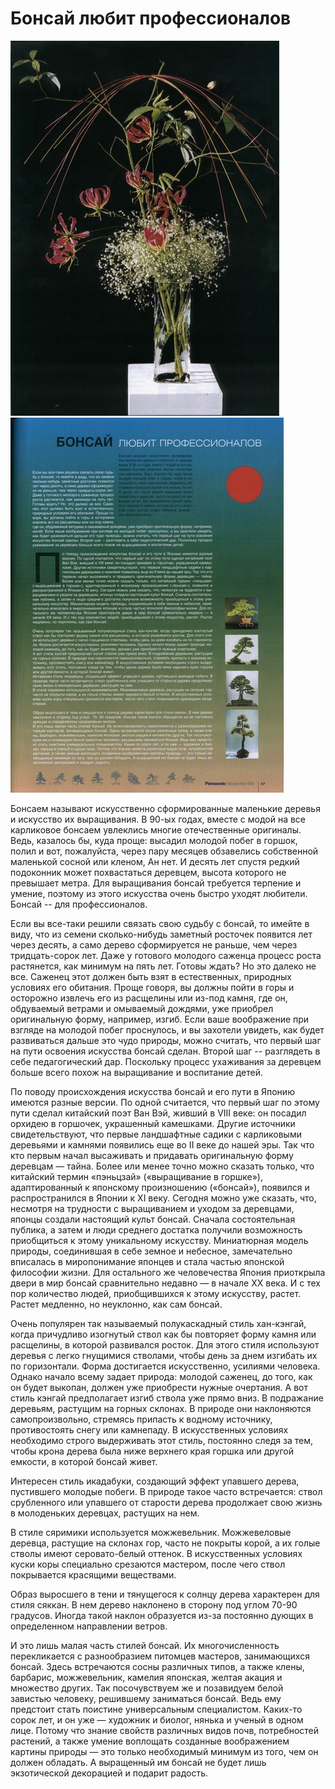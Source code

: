# Бонсай любит профессионалов

![](/assets/14.jpg)
![](/assets/15.jpg)

Бонсаем называют искусственно сформированные маленькие деревья и искусство их выращивания. В 90-ых годах, вместе с модой на все карликовое бонсаем увлеклись многие отечественные оригиналы. Ведь, казалось бы, куда проще: высадил молодой побег в горшок, полил и вот, пожалуйста, через пару месяцев обзавелись собственной маленькой сосной или кленом, Ан нет. И десять лет спустя редкий подоконник может похвастаться деревцем, высота которого не превышает метра. Для выращивания бонсай требуется терпение и умение, поэтому из этого искусства очень быстро уходят любители. Бонсай -- для профессионалов. 

Если вы все-таки решили связать свою судьбу с бонсай, то имейте в виду, что из семени сколько-нибудь заметный росточек появится лет через десять, а само дерево сформируется не раньше, чем через тридцать-сорок лет. Даже у готового молодого саженца процесс роста растянется, как минимум на пять лет. Готовы ждать? Но это далеко не все. Саженец этот должен быть взят в естественных, природных условиях его обитания. Проще говоря, вы должны пойти в горы и осторожно извлечь его из расщелины или из-под камня, где он, обдуваемый ветрами и омываемый дождями, уже приобрел оригинальную форму, например, изгиб. Если ваше воображение при взгляде на молодой побег проснулось, и вы захотели увидеть, как будет развиваться дальше это чудо природы, можно считать, что первый шаг на пути освоения искусства бонсай сделан. Второй шаг -- разглядеть в себе педагогический дар. Поскольку процесс ухаживания за деревцем больше всего похож на выращивание и воспитание детей. 

По поводу происхождения искусства бонсай и его пути в Японию имеются разные версии. По одной считается, что первый шаг по этому пути сделал китайский поэт Ван Вэй, живший в VIII веке: он посадил орхидею в горшочек, украшенный камешками. Другие источники свидетельствуют, что первые ландшафтные садики с карликовыми деревьями и камнями появились еще во II веке до нашей эры. Так что кто первым начал высаживать и придавать оригинальную форму деревцам — тайна. Более или менее точно можно сказать только, что китайский термин «пэньцзай» («выращивание в горшке»), адаптированный к японскому произношению («бонсай»), появился и распространился в Японии к XI веку. Сегодня можно уже сказать, что, несмотря на трудности с выращиванием и уходом за деревцами, японцы создали настоящий культ бонсай. Сначала состоятельная публика, а затем и люди среднего достатка получили возможность приобщиться к этому уникальному искусству. Миниатюрная модель природы, соединившая в себе земное и небесное, замечательно вписалась в миропонимание японцев и стала частью японской философии жизни. Для остального же человечества Япония приоткрыла двери в мир бонсай сравнительно недавно — в начале XX века. И с тех пор количество людей, приобщившихся к этому искусству, растет. Растет медленно, но неуклонно, как сам бонсай. 

Очень популярен так называемый полукаскадный стиль хан-кэнгай, когда причудливо изогнутый ствол как бы повторяет форму камня или расщелины, в которой развивался росток. Для этого стиля используют деревья с легко гнущимися стволами, чтобы день за днем изгибать их по горизонтали. Форма достигается искусственно, усилиями человека. Однако начало всему задает природа: молодой саженец, до того, как он будет выкопан, должен уже приобрести нужные очертания. А вот стиль кэнгай предполагает изгиб ствола уже прямо вниз. В подражание деревьям, растущим на горных склонах. В природе они наклоняются самопроизвольно, стремясь припасть к водному источнику, противостоять снегу или камнепаду. В искусственных условиях необходимо строго выдерживать этот стиль, постоянно следя за тем, чтобы крона дерева была ниже верхнего края горшка или другой емкости, в которой бонсай живет. 

Интересен стиль икадабуки, создающий эффект упавшего дерева, пустившего молодые побеги. В природе такое часто встречается: ствол срубленного или упавшего от старости дерева продолжает свою жизнь в молоденьких деревцах, растущих на нем. 

В стиле сяримики используется можжевельник. Можжевеловые деревца, растущие на склонах гор, часто не покрыты корой, а их голые стволы имеют серовато-белый оттенок. В искусственных условиях куски коры специально срезаются мастером, после чего ствол покрывается красящими веществами. 

Образ выросшего в тени и тянущегося к солнцу дерева характерен для стиля сяккан. В нем дерево наклонено в сторону под углом 70-90 градусов. Иногда такой наклон образуется из-за постоянно дующих в определенном направлении ветров. 

И это лишь малая часть стилей бонсай. Их многочисленность перекликается с разнообразием питомцев мастеров, занимающихся бонсай. Здесь встречаются сосны различных типов, а также клены, барбарис, можжевельник, камелия японская, желтая акация и множество других. Так посочувствуем же и позавидуем белой завистью человеку, решившему заниматься бонсай. Ведь ему предстоит стать поистине универсальным специалистом. Каких-то сорок лет, и он уже — художник и биолог, нянька и ученый в одном лице. Потому что знание свойств различных видов почв, потребностей растений, а также умение воплощать созданные воображением картины природы — это только необходимый минимум из того, чем он должен обладать. А выращенный им бонсай не будет лишь экзотической декорацией и подарит радость. 
